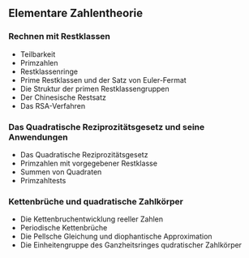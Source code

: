 ## Elementare Zahlentheorie

### Rechnen mit Restklassen

- Teilbarkeit
- Primzahlen
- Restklassenringe
- Prime Restklassen und der Satz von Euler-Fermat
- Die Struktur der primen Restklassengruppen
- Der Chinesische Restsatz 
- Das RSA-Verfahren

### Das Quadratische Reziprozitätsgesetz und seine Anwendungen

- Das Quadratische Reziprozitätsgesetz 
- Primzahlen mit vorgegebener Restklasse
- Summen von Quadraten
- Primzahltests

### Kettenbrüche und quadratische Zahlkörper

- Die Kettenbruchentwicklung reeller Zahlen
- Periodische Kettenbrüche
- Die Pellsche Gleichung und diophantische Approximation
- Die Einheitengruppe des Ganzheitsringes qudratischer Zahlkörper

